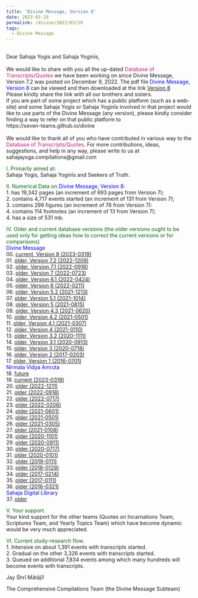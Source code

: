 ```yaml
---
title: 'Divine Message, Version 8'
date: 2023-03-19
permalink: /divine/2023/03/19
tags:
  - Divine Message
---
```


<p>
<br>
Dear Sahaja Yogis and Sahaja Yoginīs,<br>
<br>
We would like to share with you all the up-dated <font color="mediumvioletred">Database of Transcripts/Quotes</font> we have been working on since Divine Message, Version 7.2 was posted on December 9, 2022. The pdf file <font color="blue">Divine Message, Version 8</font> can be viewed and then downloaded at the link
<a href="https://bit.ly/DivineMessageVersion8">Version 8</a><br>
Please kindly share the link with all our brothers and sisters. 
<br>
If you are part of some project which has a public platform (such as a web-site) and some Sahaja Yogis or Sahaja Yoginīs involved in that project would like to use parts of the Divine Message (any version), please kindly consider finding a way to refer on that public platform to<br>
https://seven-teams.github.io/divine<br>
<br>
We would like to thank all of you who have contributed in various way to the <font color="mediumvioletred">Database of Transcripts/Quotes</font>. For more contributions, ideas, suggestions, and help in any way, please write to us at sahajayoga.compilations@gmail.com
</p>

<p>
<font color="DarkGreen">I. Primarily aimed at:</font><br>
Sahaja Yogis, Sahaja Yoginīs and Seekers of Truth. 
</p>

<p>
<font color="DarkGreen">II. Numerical Data on</font>
<font color="blue"> Divine Message, Version 8:</font> <br>
1. has 19,342 pages (an increment of 693 pages from Version 7);<br>
2. contains 4,717 events started (an increment of 131 from Version 7);<br>
3. contains 299 figures (an increment of 76 from Version 7):<br> 
4. contains 114 footnotes (an increment of 13 from Version 7);<br>
4. has a size of 531 mb.<br>
</p>

<p>
<font color="DarkGreen">IV. Older and current database versions (the older versions ought to be used only for getting ideas how to correct the current versions or for comparisons)</font><br>
<font color="blue">Divine Message</font><br>
00. <a href="https://bit.ly/3ooisDZ">current, Version 8 (2023-0319)</a> <br>
01. <a href="https://bit.ly/Divine_Message_Version_7_2">older, Version 7.2 (2022-1209)</a> <br>
02. <a href="https://bit.ly/3S9W2U0">older, Version 7.1 (2022-0918)</a> <br>
03. <a href="https://bit.ly/3ooisDZ">older, Version 7 (2022-0723)</a> <br>
04. <a href="https://bit.ly/3Ny3vtB">older, Version 6.1 (2022-0424)</a> <br>
05. <a href="https://drive.google.com/file/d/1ICDGHOovfbfWiTUDeRnWpAc90vFoYA-1/view?usp=sharing">older, Version 6 (2022-0211)</a> <br>
06. <a href="https://drive.google.com/file/d/1-pKA800IxqnzkEfsm6GpQ-fO9bn3otwy/view">older, Version 5.2 (2021-1213)</a> <br>
07. <a href="https://drive.google.com/file/d/1YNxqTV-nrpJqJAZsoNRLuTufVrRhe6iL/view?usp=sharing">older, Version 5.1 (2021-1014)</a> <br>
08. <a href="https://drive.google.com/file/d/1RDRSdCLs8nNR-YNQmA6AgWJZWWcBiSf5/view">older, Version 5 (2021-0815)</a> <br>
09. <a href="https://drive.google.com/file/d/1gXlyz_iYbPiZBVJS9cdGvOViKnK5QGS4/view">older, Version 4.3 (2021-0620)</a> <br>
10. <a href="https://drive.google.com/file/d/181NK3xhRpMN9fYDIDBNi71o5_8669JoR/view">older, Version 4.2 (2021-0501)</a> <br>
11. <a href="https://drive.google.com/file/d/1YwN9PyFbNTFyC6jpGLLcOPWQ1jArogZR/view">older, Version 4.1 (2021-0307)</a> <br>
12. <a href="https://drive.google.com/file/d/1jc8fCZi6rMR3IkKxmaELenXvnduWdTJW/view?usp=sharing">older, Version 4 (2021-0110)</a> <br>
13. <a href="https://drive.google.com/file/d/1IAKCVEtUIM3WNijfUQRbTmJLUYXP_-ZT/view?usp=sharing">older, Version 3.2 (2020-1111)</a> <br>
14. <a href="https://drive.google.com/file/d/1ybg2HMKLypOZ2SCgUJi6vJsxEAY7hd_3/view?usp=sharing">older, Version 3.1 (2020-0913)</a> <br>
15. <a href="https://drive.google.com/file/d/1FBNZpjoi-JiY8I43sFDiNWRigD2my-jW/view?usp=sharing">older, Version 3 (2020-0718)</a> <br>
16. <a href="https://drive.google.com/file/d/0B3izjZneKykscmg3cWRQR1E4dWM/view?usp=sharing">older, Version 2 (2017-0203)</a> <br>
17. <a href="https://drive.google.com/file/d/0B3izjZneKyksd0Vtc2p3WWpwcjA/view?usp=sharing">older, Version 1 (2016-0701)</a><br>
<font color="blue">Nirmala Vidya Amruta</font><br>
18. <a href="https://www.amruta.org/transcripts-and-translations/"> future</a><br>
19. <a href="https://drive.google.com/file/d/12iG1_HXpcwD7Sz0Uugw22g7thRf8xInk/view?usp=sharing">current (2023-0319)</a><br>
20. <a href="https://drive.google.com/file/d/1iGze4BY-qszAusGp5ML9WggtDh_EavV0/view?usp=sharing">older (2022-1211)</a><br>
21. <a href="https://drive.google.com/file/d/1PZCPDsT7u29NBQC5AWfA4BEwcjdDT4XO/view?usp=sharing">older (2022-0918)</a><br>
22. <a href="https://drive.google.com/file/d/114ZXJN-0jOgyu9KJhqY_EQii_VcjsY7q/view?usp=sharing">older (2022-0717)</a><br>
23. <a href="https://drive.google.com/file/d/1Tz0eN1EwSrLQiBTJxpirlvY2P9BlVHgx/view?usp=sharing">older (2022-0206)</a><br>
24. <a href="https://drive.google.com/file/d/1Db5MlW5PJFdrFLZeT4bU96s8tKRNstdM/view">older (2021-0601)</a><br>
25. <a href="https://drive.google.com/file/d/11tAO2f18KLANb7-bswPJp0Z3hoOVAP4f/view">older (2021-0501)</a><br>
26. <a href="https://drive.google.com/file/d/1FRriOjATDQXxm21z8SHuDZKHWafSR95i/view">older (2021-0305)</a><br>
27. <a href="https://drive.google.com/file/d/1PmTYsTrS0Qa6GGGMD0wNVWa-IyDZMna0/view?usp=sharing">older (2021-0108)</a><br>
28. <a href="https://drive.google.com/file/d/18qv3oDXR6C1HjTnQi5MDlpgaYDj14mcH/view?usp=sharing">older (2020-1101)</a><br>
29. <a href="https://drive.google.com/file/d/1NrkCKDF77RnUIuhpRWUDIHjmFhgKCSYm/view?usp=sharing">older (2020-0911)</a><br>
30. <a href="https://drive.google.com/file/d/15tokWEN4HmOY7T5s2O48R4Z6GllylGDl/view?usp=sharing">older (2020-0717)</a><br>
31. <a href="https://drive.google.com/file/d/1D2YJv38DcOU5fqCss8Co_eEmzBFpGAWX/view?usp=sharing">older (2020-0101)</a><br>
32. <a href="https://drive.google.com/file/d/1et_hDoht_X9RvCL3arXYyj_pjIXjRgM5/view?usp=sharing">older (2019-0111)</a><br>
33. <a href="https://drive.google.com/file/d/1tKEGId5BR0GE4ry57YNthXojlUVSgFGd/view?usp=sharing">older (2018-0129)</a><br>
34. <a href="https://drive.google.com/file/d/1bqjkzvHJGkpfmgt5dhEYAvom2o2LOcG2/view?usp=sharing">older (2017-0214)</a><br>
35. <a href="https://drive.google.com/file/d/14g0NeM1bE57AgakgFDgjOOnH4oiQ12CN/view?usp=sharing">older (2017-0111)</a><br>
36. <a href="https://drive.google.com/file/d/1UX7OLZZfoPKtsKUS_WnavbpuSsHyrX1z/view?usp=sharing">older (2016-0321)</a><br>
<font color="blue">Sahaja Digital Library</font><br>
37. <a href="https://library.sahajaworld.org/transcripts">older</a><br>
</p>

<p>
<font color="DarkGreen">V. Your support.</font><br>
Your kind support for the other teams (Quotes on Incarnations Team, Scriptures Team, and Yearly Topics Team) which have become dynamic would be very much appreciated. 
</p>

<p>
<font color="DarkGreen">VI. Current study-research flow.</font><br>
1. Intensive on about 1,391 events with transcripts started.<br>
2. Gradual on the other 3,326 events with transcripts started.<br>
3. Queued on additional 7,834 events among which many hundreds will become events with transcripts.
</p>

Jay Śhrī Mātājī!

The Comprehensive Compilations Team (the Divine Message Subteam)